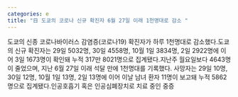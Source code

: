 ```yaml
---
categories: e
title: "日 도쿄의 코로나 신규 확진자 6월 27일 이래 1천명대로 감소 "
---
```

도쿄의 신종 코로나바이러스 감염증(코로나19) 확진자가 하루 1천명대로 감소했다.도쿄의 신규 확진자는 29일 5032명, 30일 4558명, 10월 1일 3834명, 2일 2922명에 이어 3일 1673명이 확인돼 누적 317만 8021명으로 집계됐다.지난주 월요일보다 4643명이 줄었으며, 지난 6월 27일 이래 석달 만에 1천명대를 기록했다. 사망자는 29일 10명, 30일 12명, 10월 1일 13명, 2일 13명에 이어 이날 남녀 환자 11명이 보고돼 누적 5862명으로 집계됐다.인공호흡기 혹은 인공심폐장치로 치료 중인 중증